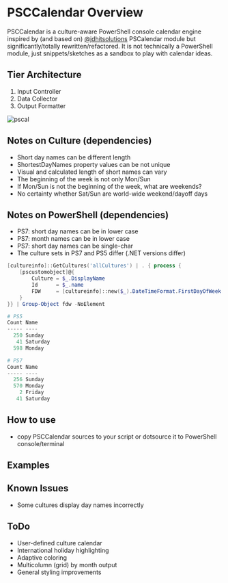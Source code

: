 
# PSCCalendar Overview

PSCCalendar is a culture-aware PowerShell console calendar engine inspired by (and based on) [@jdhitsolutions](https://github.com/jdhitsolutions/PSCalendar) PSCalendar module but significantly/totally rewritten/refactored. It is not technically a PowerShell module, just snippets/sketches as a sandbox to play with calendar ideas.

## Tier Architecture
1. Input Controller
2. Data Collector
3. Output Formatter

![pscal](https://user-images.githubusercontent.com/17237559/158593488-c95aa3bd-badd-4fc2-a549-21f790f7a537.png)

## Notes on Culture (dependencies)
- Short day names can be different length
- ShortestDayNames property values can be not unique
- Visual and calculated length of short names can vary
- The beginning of the week is not only Mon/Sun
- If Mon/Sun is not the beginning of the week, what are weekends?
- No certainty whether Sat/Sun are world-wide weekend/dayoff days

## Notes on PowerShell (dependencies)
- PS7: short day names can be in lower case
- PS7: month names can be in lower case
- PS7: short day names can be single-char
- The culture sets in PS7 and PS5 differ (.NET versions differ)
```powershell
[cultureinfo]::GetCultures('allCultures') | . { process {
    [pscustomobject]@{
        Culture = $_.DisplayName
        Id      = $_.name
        FDW     = [cultureinfo]::new($_).DateTimeFormat.FirstDayOfWeek
    }
}} | Group-Object fdw -NoElement

# PS5
Count Name
----- ----
  250 Sunday
   41 Saturday
  598 Monday

# PS7
Count Name
----- ----
  256 Sunday
  570 Monday
    2 Friday
   41 Saturday
```

## How to use
- copy PSCCalendar sources to your script or dotsource it to PowerShell console/terminal

## Examples

## Known Issues
- Some cultures display day names incorrectly

## ToDo
- User-defined culture calendar
- International holiday highlighting
- Adaptive coloring
- Multicolumn (grid) by month output
- General styling improvements

